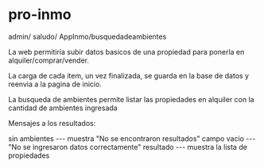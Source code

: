 # pro-inmo

admin/
saludo/
AppInmo/busquedadeambientes

La web permitiría subir datos basicos de una propiedad para ponerla en alquiler/comprar/vender.

La carga de cada item, un vez finalizada, se guarda en la base de datos y reenvia a la pagina de inicio.

La busqueda de ambientes permite listar las propiedades en alquiler con la cantidad de ambientes ingresada

Mensajes a los resultados:

sin ambientes --- muestra "No se encontraron resultados"
campo vacio --- "No se ingresaron datos correctamente"
resultado --- muestra la lista de propiedades
